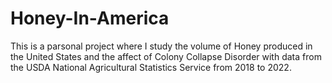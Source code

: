 # Honey-In-America
This is a parsonal project where I study the volume of Honey produced in the United States and the affect of Colony Collapse Disorder with data from the USDA National Agricultural Statistics Service from 2018 to 2022.
